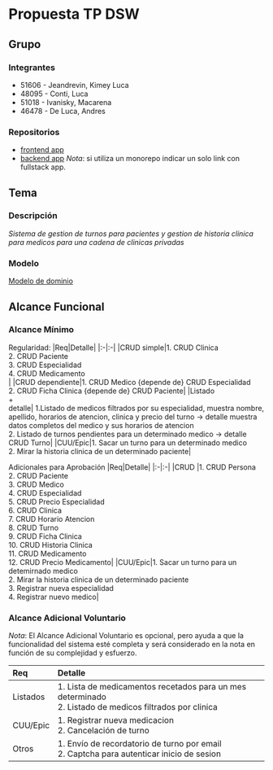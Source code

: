 # Propuesta TP DSW

## Grupo
### Integrantes
* 51606 - Jeandrevin, Kimey Luca
* 48095 - Conti, Luca
* 51018 - Ivanisky, Macarena
* 46478 - De Luca, Andres

### Repositorios
* [frontend app](http://hyperlinkToGihubOrGitlab)
* [backend app](http://hyperlinkToGihubOrGitlab)
*Nota*: si utiliza un monorepo indicar un solo link con fullstack app.

## Tema
### Descripción
*Sistema de gestion de turnos para pacientes y gestion de historia clinica para medicos para una cadena de clinicas privadas*

### Modelo

[Modelo de dominio](https://drive.google.com/drive/u/2/folders/1-84xy5sd1ST-5caL5CvhPQQaqmWGQrEy)

## Alcance Funcional 

### Alcance Mínimo

Regularidad:
|Req|Detalle|
|:-|:-|
|CRUD simple|1. CRUD Clinica <br>2. CRUD Paciente <br> 3. CRUD Especialidad <br> 4. CRUD Medicamento <br> |
|CRUD dependiente|1. CRUD Medico {depende de} CRUD Especialidad<br>2. CRUD Ficha Clinica {depende de} CRUD Paciente|
|Listado<br>+<br>detalle| 1.Listado de medicos filtrados por su especialidad, muestra nombre, apellido, horarios de atencion, clinica y precio del turno &rarr; detalle muestra datos completos del medico y sus horarios de atencion <br> 2. Listado de turnos pendientes para un determinado medico &rarr; detalle CRUD Turno|
|CUU/Epic|1. Sacar un turno para un determinado medico<br>2. Mirar la historia clinica de un determinado paciente|


Adicionales para Aprobación
|Req|Detalle|
|:-|:-|
|CRUD |1. CRUD Persona<br>2. CRUD Paciente<br>3. CRUD Medico<br>4. CRUD Especialidad<br>5. CRUD Precio Especialidad<br>6. CRUD Clinica<br>7. CRUD Horario Atencion <br>8. CRUD Turno<br> 9. CRUD Ficha Clinica<br> 10. CRUD Historia Clinica <br>11. CRUD Medicamento<br> 12. CRUD Precio Medicamento|
|CUU/Epic|1. Sacar un turno para un detemirnado medico<br>2. Mirar la historia clinica de un determinado paciente<br>3. Registrar nueva especialidad<br> 4. Registrar nuevo medico|


### Alcance Adicional Voluntario

*Nota*: El Alcance Adicional Voluntario es opcional, pero ayuda a que la funcionalidad del sistema esté completa y será considerado en la nota en función de su complejidad y esfuerzo.

|Req|Detalle|
|:-|:-|
|Listados |1. Lista de medicamentos recetados para un mes determinado <br>2. Listado de medicos filtrados por clinica|
|CUU/Epic|1. Registrar nueva medicacion<br>2. Cancelación de turno|
|Otros|1. Envío de recordatorio de turno por email<br>2. Captcha para autenticar inicio de sesion|

